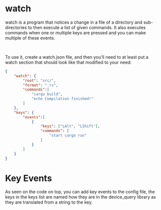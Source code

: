 # watch

watch is a program that notices a change in a file of a directory and sub-directories to then execute a list of given commands.
It also executes commands when one or multiple keys are pressed and you can make multiple of these events.

<br>

To use it, create a watch.json file, and then you'll need to at least put a watch section that should look like that modified to your need:

``` json
{
    "watch": {
        "root": "src/",
        "format": ".rs",
        "commands":[
            "cargo build",
            "echo Compilation finished!"
        ]
    },
    "keys": {
        "events":[
            {
                "keys": ["LAlt", "LShift"],
                "commands": [
                    "start cargo run"
                ]
            }
        ]
    }
}
```

# Key Events

As seen on the code on top, you can add key events to the config file, the keys in the keys list are named how they are in the device_query library as they are translated from a string to the key.
